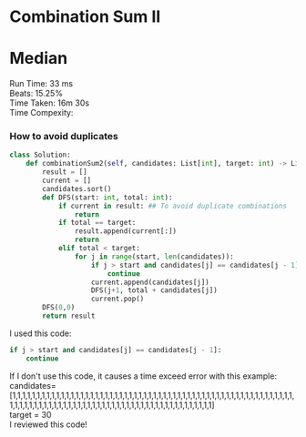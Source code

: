 Combination Sum II
=========
# Median
Run Time: 33 ms              
Beats: 15.25%      
Time Taken: 16m 30s    
Time Compexity:    
### How to avoid duplicates  
```python
class Solution:
    def combinationSum2(self, candidates: List[int], target: int) -> List[List[int]]:
        result = []
        current = []
        candidates.sort()
        def DFS(start: int, total: int):
            if current in result: ## To avoid duplicate combinations
                return
            if total == target:
                result.append(current[:])
                return
            elif total < target:
                for j in range(start, len(candidates)):
                    if j > start and candidates[j] == candidates[j - 1]:
                        continue
                    current.append(candidates[j])
                    DFS(j+1, total + candidates[j])
                    current.pop()
        DFS(0,0)
        return result
```
I used this code:  
```python
if j > start and candidates[j] == candidates[j - 1]:
    continue
```
If I don't use this code, it causes a time exceed error with this example:  
candidates= [1,1,1,1,1,1,1,1,1,1,1,1,1,1,1,1,1,1,1,1,1,1,1,1,1,1,1,1,1,1,1,1,1,1,1,1,1,1,1,1,1,1,1,1,1,1,1,1,1,1,1,1,1,1,1,1,1,1,1,1,1,1,1,1,1,1,1,1,1,1,1,1,1,1,1,1,1,1,1,1,1,1,1,1,1,1,1,1,1,1,1,1,1,1,1,1,1,1,1,1]  
target = 30  
I reviewed this code!
  
